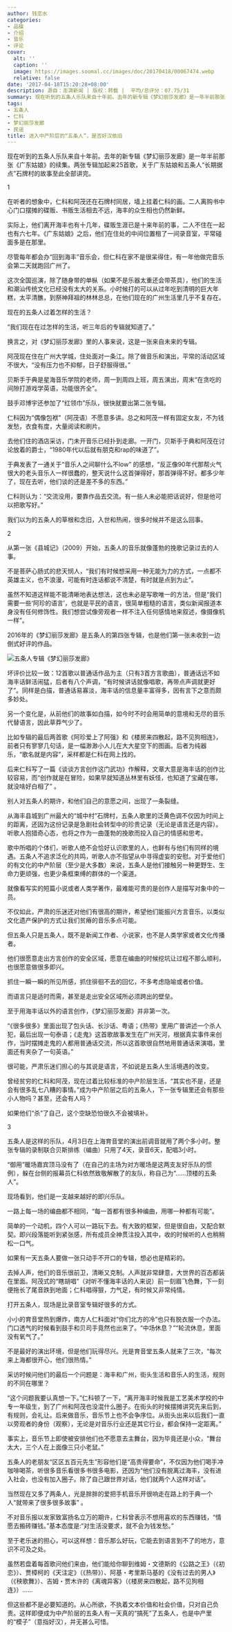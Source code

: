 ```yaml
---
author: 钱恋水
categories:
- 品碟
- 介绍
- 音乐
- 评论
cover:
  alt: ''
  caption: ''
  image: https://images.soomal.cc/images/doc/20170418/00067474.webp
  relative: false
date: '2017-04-18T15:20:28+08:00'
description: 源自：澎湃新闻 | 版权：转载 |  平均/总评分：07.75/31
summary: 现在听到的五条人乐队来自十年前。去年的新专辑《梦幻丽莎发廊》是一年半前那张《广东姑娘》的续集。两张专辑加起来25首歌，关于广东姑娘和五条人“长期据点”石牌村的故事至此全部讲完……
tags:
- 五条人
- 仁科
- 梦幻丽莎发廊
- 民谣
title: 进入中产阶层的“五条人”，是否好汉依旧
---
```


现在听到的五条人乐队来自十年前。去年的新专辑《梦幻丽莎发廊》是一年半前那张《广东姑娘》的续集。两张专辑加起来25首歌，关于广东姑娘和五条人“长期据点”石牌村的故事至此全部讲完。

1

在听者的想象中，仁科和阿茂还在石牌村同居，墙上挂着仁科的画。二人离购书中心门口摆摊的碟贩、书贩生活相去不远，海丰的众生相也仍然新鲜。

实际上，他们离开海丰也有十几年，碟贩生涯已是十来年前的事，二人不住在一起也有六七年。《广东姑娘》之后，他们在住处的中间位置租了一间录音室，平常碰面多是在那里。

尽管每年都会办“回到海丰”音乐会，但仁科在家不是很呆得住，有一年他做完音乐会第二天就跑回广州了。

这次全国巡演，除了随身带的单枞（如果不是乐器太重还会带茶具），他们的生活和潮汕传统文化已经没有太大的关系。小时候打的可以从过年吃到清明的巨大年糕，太平清醮，到祭神拜祖的林林总总，在他们现在的广州生活里几乎不复存在。

现在的五条人过着怎样的生活？

“我们现在在过怎样的生活，听三年后的专辑就知道了。”

换言之，对《梦幻丽莎发廊》里的人事来说，这是一张来自未来的专辑。

阿茂现在住在广州大学城，住处面对一条江。除了做音乐和演出，平常的活动区域不很大，“没有压力也不抑郁，日子舒服得很。”

贝斯手于典是星海音乐学院的老师，周一到周四上班，周五演出，周末“在贪吃的间隙打游戏学英语，功能很齐全”。

鼓手邓博宇还参加了“红领巾”乐队，很快就要出第二张专辑。

仁科因为“偶像包袱”（阿茂语）不愿意多讲。总之和阿茂一样有固定女友，不为钱发愁，衣食有度，大量阅读和刷片。

去他们住的酒店采访，门未开音乐已经扑到走廊。一开门，贝斯手于典和阿茂在讨论放着的爵士，“1980年代以后就有朋克和rap的味道了”。

于典发表了一通关于“音乐人之间聊什么不low” 的感想，“反正像90年代那帮火气很大的老头音乐人一样很蠢的，整天说什么这首弹得好，那首弹得不好。都多少年了，现在去听，他们谈的还是差不多的东西。”

仁科则认为：“交流没用，要靠作品去交流。有一些人未必能把话说好，但是他可以把歌写好。”

我们以为的五条人的草根和念旧，入世和热闹，很多时候并不是这么回事。

2

从第一张《县城记》（2009）开始，五条人的音乐就像蓬勃的挽歌记录过去的人事。

不是菩萨心肠式的悲天悯人，“我们有时候想采用一种无能为力的方式，一点都不英雄主义，也不浪漫，可能有时连话都说不清楚，有时就是点到为止”。

虽然不知道这样能不能清晰地表达想法，这也未必是写歌唯一的方法，但是“我们需要一些‘阿珍的语言’，也就是平民的语言，很简单粗糙的语言，类似新闻报道本身没有任何修饰性。我们想尝试像旁观者一样不注入任何感情地来叙述，像摄像机一样”。

2016年的《梦幻丽莎发廊》是五条人的第四张专辑，也是他们第一张未收到一边倒式好评的作品。

![五条人专辑《梦幻丽莎发廊》](https://images.soomal.cc/images/doc/20170418/00067474.webp)







坏评价比较一致：12首歌以普通话作品为主（只有3首方言歌曲），普通话远不如海丰话鲜活闹猛，后者有八个声调，“有时候讲话就像唱歌，再带点声调就更好了”。同样是白描，普通话易寡淡，海丰话的信息量丰富得多，因有言下之意而颇多妙处。

另一个变化是，从前他们的故事如白描，如今时不时会用简单的意境和无尽的音乐代替语言，因此草莽气少了。

比如专辑的最后两首歌《阿珍爱上了阿强》和《楼房来四散起，路不见狗相连》，前者只有寥寥几句话，是一幅渺渺小人儿在大大星空下的图画。后者为纯器乐，“歌名就是内容”，采样都是仁科在网上找的。

后来仁科写了一篇《谈谈方言创作这门武功》作解释，文章大意是海丰话的创作比较容易，而“创作就是在冒险，如果早就知道丛林里有妖怪，也知道了宝藏在哪，就没啥好白相了” 。

别人对五条人的期许，和他们自己的意愿之间，出现了一条裂缝。

从海丰县城到广州最大的“城中村”石牌村，五条人歌里的泛黄色调不仅因为时间上的距离，还因为这份记录是急剧社会转型中的珍贵记录（无论是语言还是内容）。听歌人抱猎奇心态，也将之作为一曲蓬勃的挽歌而投入自己的情感和思考。

歌中所唱的个体们，听歌人绝不会恰好认识歌里的人，也鲜有与他们有同样的境遇。五条人不追求泛化的共鸣，听歌人亦不指望从中寻得虚妄的安慰。对于爱他们的有文化的中产阶层（至少是大多数）来说，五条人是他们接触另一种更野生、生命力更顽强，也更少条框束缚的群体的一个渠道。

就像看写实的短篇小说或者人类学著作，最难能可贵的是创作人是描写对象中的一员。

不仅如此，严肃的乐迷还对他们有很高的期许，希望他们能振兴方言音乐，以类似文化遗产保护的方式让我们贫瘠的音乐多点可能。

但五条人只是五条人，既不是新闻工作者、小说家，也不是人类学家或者文化传播者。

他们很愿意走出方言创作的安全区域，愿意在编曲的时候挖坑让过程不那么顺利，也很愿意做很多即兴。

抓住一瞬一瞬的所见所感，抓住徘徊不去的回忆，不多考虑隐喻或者价值。

而语言只是适时而需，甚至是走出安全区域所必须跨出的壁垒。

至于用海丰话以外的语言创作，《梦幻丽莎发廊》并非第一次。

“《很多很多》里面出现了包头话、长沙话、粤语；《热带》里用广普讲述一个杀人犯，最后出现一句泰语；《走鬼》这首歌故事发生在广州天河，根据真实事件来创作，当时摆摊走鬼的人都用普通话交流，所以这首歌很自然地用普通话来演唱，里面还有夹杂了一句英语。”

很可能，严肃乐迷们担心的与其说是语言，不如说是五条人生活境遇的改变。

曾经贫穷的仁科和阿茂，现在过着比较标准的中产阶层生活，“其实也不是，还是会有很多乱七八糟的事情。”成为中产阶层之后的五条人，下一张专辑里还会有那些小人物吗？甚至，还会有人吗？

如果他们“杀”了自己，这个空缺恐怕很久不会被填补。

3

五条人是这样的乐队，4月3日在上海育音堂的演出前调音就用了两个多小时。整张专辑的录制联合贝斯排练（编曲）只用了4天，录音6天，配唱3小时。

“御用”暖场嘉宾顶马没有了（在自己的主场为对方暖场是这两支友好乐队的惯例），躲在台侧的报幕员仁科依然致敬解散了的友队，称自己为“……顶楼的五条人”。

现场看到，他们是一支越来越好的即兴乐队。

一路上每一场的编曲都不相同，“每一首都有很多种编曲，用哪一种都有可能”。

简单的一个动机，四个人可以一路玩下去。有大致的框架，但是很自由，又配合默契。即兴段落能听到紧张感，所有成员全神贯注投入其中，收的时候听的人也稍稍松一口气。

如果有一天五条人要做一张只动手不开口的专辑，想必也是精彩的。

去掉人声，他们的音乐很前卫，清晰又克制。人声就非常肆意，大世界的百态都装在里面。阿茂式的“瞎胡唱”（对听不懂海丰话的人来说）前一刻眉飞色舞，下一刻便拖长了尾音跌到地面；仁科唱得狠，力气足，有时候又非常纯情。

打开五条人，现场是比录音室专辑好很多的方式。

小小的育音堂热到爆炸，南方人仁科面对“你们北方的冷”也只有脱衣服一个办法。门口透气的时候看到鼓手和贝司手竟然也出来了。“中场休息？”“轮流休息，里面没有氧气了。”

不是最好的演出环境，但是他们玩得尽兴。光是育音堂五条人就来了三次，“每次来上海都很开心，他们很热情。”

采访时候问他们的最后一个问题是：海丰和广州，街头生活和音乐人的生活，规则的不同在哪里？

“这个问题我要认真想一下。”仁科顿了一下，“离开海丰时候我是工艺美术学校的中专一年级生，到了广州和阿茂也没混什么圈子。在街头的时候摆摊讲究先来后到，有规则，会礼让。后来做音乐，音乐节上也不会争序位。从街头出来以后我们一直以旁观者的身份（观察），无论是对音乐行业还是其它行业，都会保持一定距离。”

事实上，音乐节上即使被安排他们也不愿意去主舞台，因为毕竟还是小众，“舞台太大，三个人在上面像三只小老鼠。”

五条人的老朋友“区区五百元先生”形容他们是“高贵得要命”，不仅因为他们喝手冲咖啡喝茶，听很多音乐看很多书很多电影，还因为“他们没有脱离过海丰，没有进入社会，也没有加入圈子。除了自己跟世界对话，他们就两个人这样对话”。

当然现在又多了两条人，光是胖胖的爱把手机音乐开很响走在路上的于典一个人“就带来了很多很多故事” 。

不对音乐报以发家致富扬名立万的期许，仁科曾表示不想用喜欢的东西赚钱，“情愿去搬砖赚钱。”基本态度是:“对生活没要求，就不会为钱发愁。”

至于老乐迷的担心，可以这样想：音乐那么好玩，它能去到语言到不了的地方，意识不可及之处。

虽然若盘着每首歌问他们来由，他们能给你聊到维姆・文德斯的《公路之王》（《初恋》）、贾樟柯的《天注定》（《热带》）、阿基・考里斯马基的《没有过去的男人》（《秧歌舞》）、吉姆・贾木许的《离魂异客》（《楼房来四散起，路不见狗相连》）……

但这些都不是必要知道的。从心所欲，不执着文本价值和社会价值，只对自己负责。这样即便成为中产阶层的五条人有一天真的“搞死”了五条人，也是中产里的“模子”（意指好汉），并无甚么可惜。